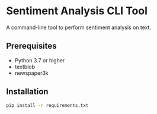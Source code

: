 # Sentiment Analysis CLI Tool

A command-line tool to perform sentiment analysis on text.

## Prerequisites

- Python 3.7 or higher
- textblob
- newspaper3k

## Installation

```bash
pip install -r requirements.txt